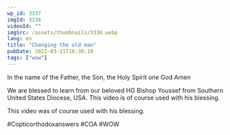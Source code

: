 ```yaml
---
wp_id: 3337
imgId: 3338
videoId: ""
imgSrc: /assets/thumbnails/3338.webp
lang: en
title: "Changing the old man"
pubDate: 2022-03-11T10:30:10
tags: ["wow"]
---
```


<!-- page: 6 -->

<p>In the name of the Father, the Son, the Holy Spirit one God Amen</p>
<p>We are blessed to learn from our beloved HG Bishop Youssef from Southern United States Diocese, USA. This video is of course used with his blessing.</p>
<p>This video was of course used with his blessing.</p>
<p>#Copticorthodoxanswers #COA #WOW</p>
